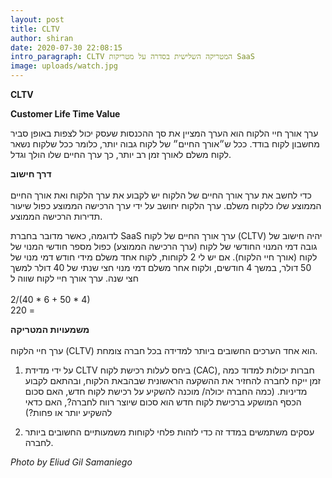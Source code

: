 ```yaml
---
layout: post
title: CLTV
author: shiran
date: 2020-07-30 22:08:15
intro_paragraph: CLTV המטריקה השלישית בסדרה על מטריקות SaaS
image: uploads/watch.jpg
---
```

**CLTV**

**Customer Life Time Value**

ערך אורך חיי הלקוח הוא הערך המציין את סך ההכנסות שעסק יכול לצפות באופן סביר מחשבון לקוח בודד. ככל ש״אורך החיים״ של לקוח גבוה יותר, כלומר ככל שלקוח נשאר לקוח משלם לאורך זמן רב יותר, כך ערך החיים שלו הולך וגדל.

**דרך חישוב** <br> <br>
כדי לחשב את ערך אורך החיים של הלקוח יש לקבוע את ערך הלקוח ואת אורך החיים הממוצע שלו כלקוח משלם. 
ערך הלקוח יחושב על ידי ערך הרכישה הממוצע כפול שיעור תדירות הרכישה הממוצע. 

לדוגמה, כאשר מדובר בחברת SaaS ערך אורך החיים של לקוח (CLTV) יהיה חישוב של גובה דמי המנוי החודשי של לקוח (ערך הרכישה הממוצע) כפול מספר חודשי המנוי של לקוח (אורך חיי הלקוח). 
אם יש לי 2 לקוחות, לקוח אחד משלם מידי חודש דמי מנוי של 50 דולר, במשך 4 חודשים, ולקוח אחר משלם דמי מנוי חצי שנתי של 40 דולר למשך חצי שנה. ערך אורך חיי לקוח שווה ל<br><br>
2/(40 * 6 + 50 * 4)
<br> 220 =


**משמעויות המטריקה** <br> <br>
ערך חיי הלקוח (CLTV) הוא אחד הערכים החשובים ביותר למדידה בכל חברה צומחת.

1. על ידי מדידת CLTV ביחס לעלות רכישת לקוח (CAC), חברות יכולות למדוד כמה זמן ייקח לחברה להחזיר את ההשקעה הראשונית שבהבאת הלקוח, ובהתאם לקבוע מדיניות. (כמה החברה יכולה/ מוכנה להשקיע על רכישת לקוח חדש, האם סכום הכסף המושקע ברכישת לקוח חדש הוא סכום שיוצר רווח לחברה?, האם כדאי להשקיע יותר או פחות?)

2. עסקים משתמשים במדד זה כדי לזהות פלחי לקוחות משמעותיים החשובים ביותר לחברה.



*Photo by Eliud Gil Samaniego*